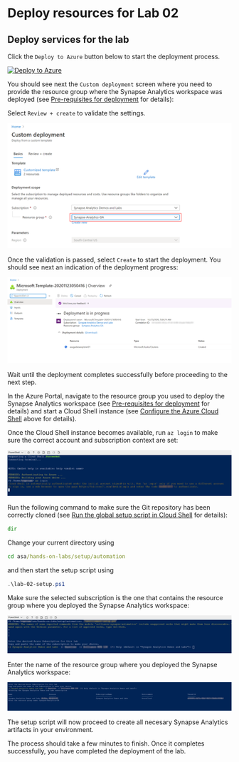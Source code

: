 # Deploy resources for Lab 02

## Deploy services for the lab

Click the `Deploy to Azure` button below to start the deployment process.

[![Deploy to Azure](https://aka.ms/deploytoazurebutton)](https://portal.azure.com/#create/Microsoft.Template/uri/https%3A%2F%2Fraw.githubusercontent.com%2Fsolliancenet%2Fazure-synapse-analytics-ga-content-packs%2Fmain%2Fhands-on-labs%2Fsetup%2Farm%2Fasaga-workspace-lab-02.json%3Ftoken%3DAA2FKXURSMJAZDFEIRRDZVK7Z3WVC)

You should see next the `Custom deployment` screen where you need to provide the resource group where the Synapse Analytics workspace was deployed (see [Pre-requisites for deployment](./asa-workspace-deploy.md#pre-requisites-for-deployment) for details):

Select `Review + create` to validate the settings.

![Synapse Analytics workspace deployment configuration](../media/lab-02-deploy-configure.png)

Once the validation is passed, select `Create` to start the deployment. You should see next an indication of the deployment progress:

![Synapse Analytics workspace deployment progress](./../media/lab-02-deploy-progress.png)

Wait until the deployment completes successfully before proceeding to the next step.

In the Azure Portal, navigate to the resource group you used to deploy the Synapse Analytics workspace (see [Pre-requisites for deployment](./asa-workspace-deploy.md#pre-requisites-for-deployment) for details) and start a Cloud Shell instance (see [Configure the Azure Cloud Shell](#configure-the-azure-cloud-shell) above for details).

Once the Cloud Shell instance becomes available, run ```az login``` to make sure the correct account and subscription context are set:

![Cloud Shell login](./../media/cloudshell-setup-01.png)

Run the following command to make sure the Git repository has been correctly cloned (see [Run the global setup script in Cloud Shell](./asa-workspace-deploy.md#run-the-global-setup-script-in-cloud-shell) for details):

```cmd
dir
```

Change your current directory using

```cmd
cd asa/hands-on-labs/setup/automation
```

and then start the setup script using

```powershell
.\lab-02-setup.ps1
```

Make sure the selected subscription is the one that contains the resource group where you deployed the Synapse Analytics workspace:

![Cloud Shell select subscription](./../media/cloudshell-setup-03.png)

Enter the name of the resource group where you deployed the Synapse Analytics workspace:

![Cloud Shell select resource group](./../media/cloudshell-setup-04.png)

The setup script will now proceed to create all necesary Synapse Analytics artifacts in your environment.

The process should take a few minutes to finish. Once it completes successfully, you have completed the deployment of the lab.
